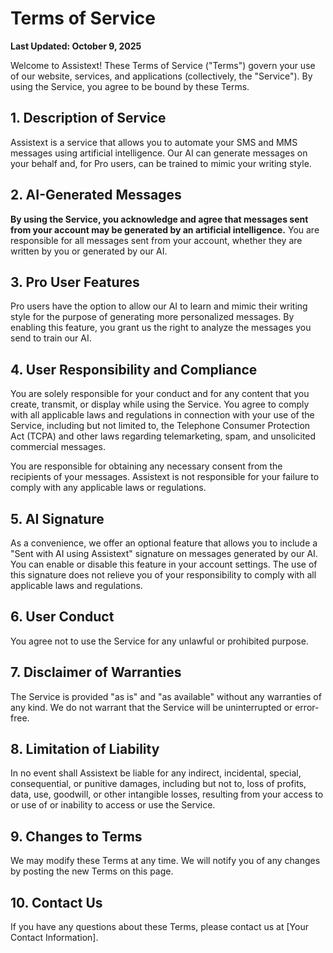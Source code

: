 # Terms of Service

**Last Updated: October 9, 2025**

Welcome to Assistext! These Terms of Service ("Terms") govern your use of our website, services, and applications (collectively, the "Service"). By using the Service, you agree to be bound by these Terms.

## 1. Description of Service

Assistext is a service that allows you to automate your SMS and MMS messages using artificial intelligence. Our AI can generate messages on your behalf and, for Pro users, can be trained to mimic your writing style.

## 2. AI-Generated Messages

**By using the Service, you acknowledge and agree that messages sent from your account may be generated by an artificial intelligence.** You are responsible for all messages sent from your account, whether they are written by you or generated by our AI.

## 3. Pro User Features

Pro users have the option to allow our AI to learn and mimic their writing style for the purpose of generating more personalized messages. By enabling this feature, you grant us the right to analyze the messages you send to train our AI.

## 4. User Responsibility and Compliance

You are solely responsible for your conduct and for any content that you create, transmit, or display while using the Service. You agree to comply with all applicable laws and regulations in connection with your use of the Service, including but not limited to, the Telephone Consumer Protection Act (TCPA) and other laws regarding telemarketing, spam, and unsolicited commercial messages.

You are responsible for obtaining any necessary consent from the recipients of your messages. Assistext is not responsible for your failure to comply with any applicable laws or regulations.

## 5. AI Signature

As a convenience, we offer an optional feature that allows you to include a "Sent with AI using Assistext" signature on messages generated by our AI. You can enable or disable this feature in your account settings. The use of this signature does not relieve you of your responsibility to comply with all applicable laws and regulations.

## 6. User Conduct

You agree not to use the Service for any unlawful or prohibited purpose.

## 7. Disclaimer of Warranties

The Service is provided "as is" and "as available" without any warranties of any kind. We do not warrant that the Service will be uninterrupted or error-free.

## 8. Limitation of Liability

In no event shall Assistext be liable for any indirect, incidental, special, consequential, or punitive damages, including but not to, loss of profits, data, use, goodwill, or other intangible losses, resulting from your access to or use of or inability to access or use the Service.

## 9. Changes to Terms

We may modify these Terms at any time. We will notify you of any changes by posting the new Terms on this page.

## 10. Contact Us

If you have any questions about these Terms, please contact us at [Your Contact Information].
